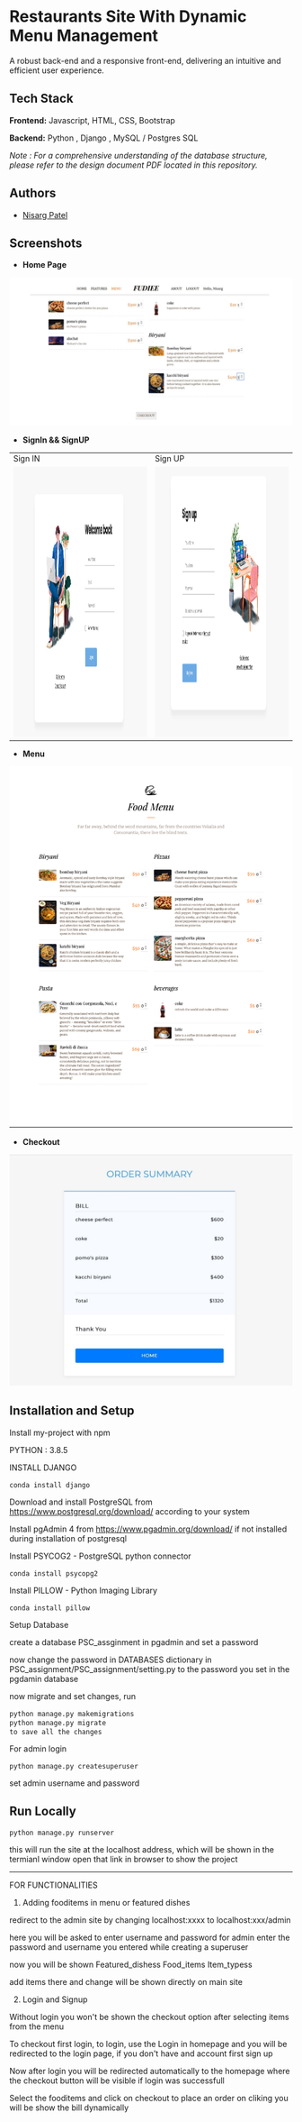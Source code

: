 
# Restaurants Site With Dynamic Menu Management

A robust back-end and a responsive front-end, delivering an intuitive and efficient user experience.







## Tech Stack

**Frontend:** Javascript, HTML, CSS, Bootstrap

**Backend:** Python , Django , MySQL / Postgres SQL

*Note : For a comprehensive understanding of the database structure, please refer to the design document PDF located in this repository.*

## Authors 

- [Nisarg Patel](nisarg.b.patel59@gmail.com)


## Screenshots 


* **Home Page**

![Image A](https://github.com/Nisarg221B/Restaurants_website/blob/4a3e5e0e8bcd91747d06e7de75beb00064d4291d/screenshots/image_homePage.png)

* **SignIn && SignUP**

<table>
  <tr>
    <td>Sign IN</td>
     <td>Sign UP</td>
  </tr>
  <tr>
    <td><img src="screenshots/image_signin.jpeg" width=500 height=480></td>
    <td><img src="screenshots/image_signup.png" width=500 height=480></td>
  </tr>
 </table>


* **Menu**

![Menu](screenshots/image_menu.png)

* **Checkout**

![Checkout](screenshots/image_checkout.jpeg)

## Installation and Setup

Install my-project with npm


PYTHON : 3.8.5 

INSTALL DJANGO

```
conda install django
```

Download and install PostgreSQL 
from https://www.postgresql.org/download/ according to your system

Install pgAdmin 4 
from https://www.pgadmin.org/download/ if not installed during installation of postgresql

Install PSYCOG2 - PostgreSQL python connector
```
conda install psycopg2
```

Install PILLOW - Python Imaging Library 
```
conda install pillow
```

Setup Database

create a database PSC_assginment in pgadmin
and set a password

now change the password in DATABASES dictionary in 
PSC_assignment/PSC_assignment/setting.py
to the password you set in the pgdamin database

now migrate and set changes, run
```
python manage.py makemigrations
python manage.py migrate
to save all the changes
```

For admin login
```
python manage.py createsuperuser
```

set admin username and password

## Run Locally

```
python manage.py runserver
```
this will run the site at the localhost address, which will be shown in the termianl window 
open that link in browser to show the project

***********************************************************

FOR FUNCTIONALITIES 
1. Adding fooditems in menu or featured dishes 

redirect to the admin site by 
changing localhost:xxxx to localhost:xxx/admin

here you will be asked to enter username and password for admin 
enter the password and username you entered while creating a superuser

now you will be shown 
Featured_dishess
Food_items
Item_typess	

add items there and change will be shown directly on main site 

2. Login and Signup 

Without login you won't be shown the checkout option after selecting items from the menu

To checkout first login,
to login,
use the Login in homepage 
and you will be redirected to the login page, if you don't have and account first sign up

Now after login you will be redirected automatically to the homepage 
where the checkout button will be visible if login was successfull

Select the fooditems and click on checkout to place an order 
on cliking you will be show the bill dynamically


